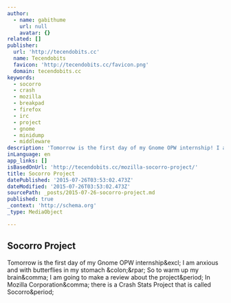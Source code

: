 ```yaml
---
author:
  - name: gabithume
    url: null
    avatar: {}
related: []
publisher:
  url: 'http://tecendobits.cc'
  name: Tecendobits
  favicon: 'http://tecendobits.cc/favicon.png'
  domain: tecendobits.cc
keywords:
  - socorro
  - crash
  - mozilla
  - breakpad
  - firefox
  - irc
  - project
  - gnome
  - minidump
  - middleware
description: 'Tomorrow is the first day of my Gnome OPW internship! I am anxious and with butterflies in my stomach :) So to warm up my brain, I am going to make a review about the project. In Mozilla Corporation, there is a Crash Stats Project that is called Socorro.'
inLanguage: en
app_links: []
isBasedOnUrl: 'http://tecendobits.cc/mozilla-socorro-project/'
title: Socorro Project
datePublished: '2015-07-26T03:53:02.473Z'
dateModified: '2015-07-26T03:53:02.473Z'
sourcePath: _posts/2015-07-26-socorro-project.md
published: true
_context: 'http://schema.org'
_type: MediaObject

---
```

<article style=""><h1>Socorro Project</h1><p>Tomorrow is the first day of my Gnome OPW internship&amp;excl; I am anxious and with butterflies in my stomach &amp;colon;&amp;rpar; So to warm up my brain&amp;comma; I am going to make a review about the project&amp;period; In Mozilla Corporation&amp;comma; there is a Crash Stats Project that is called Socorro&amp;period;</p></article>